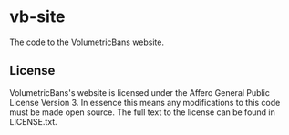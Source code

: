 # vb-site

The code to the VolumetricBans website.

## License

VolumetricBans's website is licensed under the Affero General Public License Version 3. In essence this means any modifications to this code must be made open source. The full text to the license can be found in LICENSE.txt.
